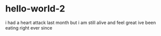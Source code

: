 # hello-world-2

i had a heart attack last month but i am still alive and feel great
ive been eating right ever since

